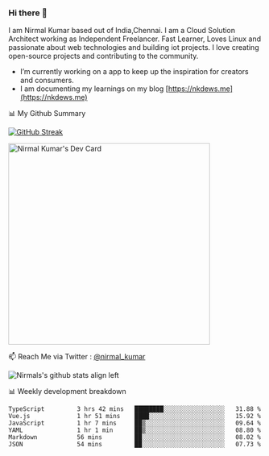 ### Hi there 👋

 I am Nirmal Kumar based out of India,Chennai. I am a Cloud Solution Architect working as Independent Freelancer. Fast Learner, Loves Linux and passionate about web technologies and building iot projects. I love creating open-source projects and contributing to the community.

- I’m currently working on a app to keep up the inspiration for creators and consumers.
- I am documenting my learnings on my blog [https://nkdews.me](https://nkdews.me)


📊 My Github Summary

[![GitHub Streak](https://github-readme-streak-stats.herokuapp.com?user=nk-gears&theme=dark&hide_border=true&date_format=M%20j%5B%2C%20Y%5D)](https://git.io/streak-stats)

<a href="https://app.daily.dev/nirmal_kumar"><img src="https://api.daily.dev/devcards/a16cfcf02d384b16b41de71ce4d1d811.png?r=8ve" width="400" alt="Nirmal Kumar's Dev Card"/></a>

📫 Reach Me via  Twitter : [@nirmal_kumar](https://twitter.com/nirmal_kumar)

![Nirmals's github stats align left](https://github-readme-stats.vercel.app/api?username=nk-gears&show_icons=true)


📊 Weekly development breakdown

<!--START_SECTION:waka-->

```text
TypeScript         3 hrs 42 mins   ████████░░░░░░░░░░░░░░░░░   31.88 %
Vue.js             1 hr 51 mins    ████░░░░░░░░░░░░░░░░░░░░░   15.92 %
JavaScript         1 hr 7 mins     ██▒░░░░░░░░░░░░░░░░░░░░░░   09.64 %
YAML               1 hr 1 min      ██▒░░░░░░░░░░░░░░░░░░░░░░   08.80 %
Markdown           56 mins         ██░░░░░░░░░░░░░░░░░░░░░░░   08.02 %
JSON               54 mins         ██░░░░░░░░░░░░░░░░░░░░░░░   07.73 %
```

<!--END_SECTION:waka-->


